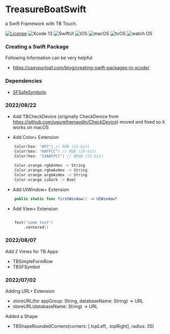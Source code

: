 # TreasureBoatSwift

a Swift Framework with TB Touch.

[![License](https://img.shields.io/badge/License-MIT-green)](https://github.com/ishimoto/TreasureBoatSwift/blob/main/LICENSE)
![Xcode 13](https://img.shields.io/badge/XCode-13%2B-blue)
![SwiftUI](https://img.shields.io/badge/SwiftUI-3-blue)
![iOS](https://img.shields.io/badge/iOS-15%2B-orange)
![macOS](https://img.shields.io/badge/macOS-12%2B-orange)
![tvOS](https://img.shields.io/badge/tvOS-9%2B-orange)
![watch OS](https://img.shields.io/badge/watchOS-8%2B-orange)

### Creating a Swift Package

Following Information can be very helpful

* https://useyourloaf.com/blog/creating-swift-packages-in-xcode/

### Dependencies

* [SFSafeSymbols](https://github.com/SFSafeSymbols/SFSafeSymbols)


### 2022/08/22

* Add TBCheckDevice (originally CheckDevice from https://github.com/ugurethemaydin/CheckDevice) moved and fixed so it works on macOS

* Add Color+ Extension

```swift
    Color(hex: "AFC") // RGB (12-bit)
    Color(hex: "AAFFCC") // RGB (24-bit)
    Color(hex: "33AAFFCC") // ARGB (32-bit)
    
    Color.orange.rgbAsHex -> String
    Color.orange.rgbaAsHex -> String
    Color.orange.argbAsHex -> String
    Color.orange.isDark -> Bool
```

* Add UIWindow+ Extension

```swift
    public static func firstWindow() -> UIWindow?
```

* Add View+ Extension

```swift

    Text("some text")
        .centered()

```

### 2022/08/07

Add 2 Views for TB Apps

* TBSimpleFormRow
* TBSFSymbol

### 2022/07/02

Adding URL+ Extension

* storeURL(for appGroup: String, databaseName: String) -> URL
* storeURL(databaseName: String) -> URL

Added a Shape

* TBShapeRoundedCorners(corners: [.topLeft, .topRight], radius: 35)

